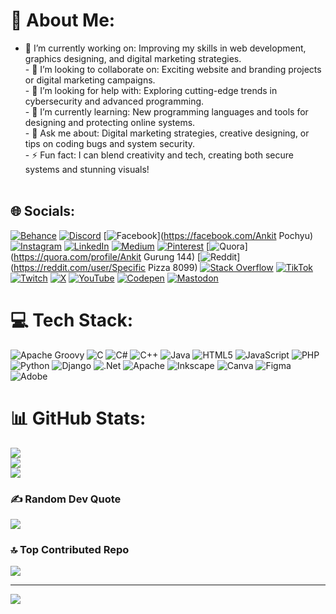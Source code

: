 # 💫 About Me:
- 🔭 I’m currently working on: Improving my skills in web development, graphics designing, and digital marketing strategies.  <br>- 🤝 I’m looking to collaborate on: Exciting website and branding projects or digital marketing campaigns.  <br>- 🧠 I’m looking for help with: Exploring cutting-edge trends in cybersecurity and advanced programming.  <br>- 🌱 I’m currently learning: New programming languages and tools for designing and protecting online systems.  <br>- 💬 Ask me about: Digital marketing strategies, creative designing, or tips on coding bugs and system security.  <br>- ⚡ Fun fact: I can blend creativity and tech, creating both secure systems and stunning visuals!  <br><br>


## 🌐 Socials:
[![Behance](https://img.shields.io/badge/Behance-1769ff?logo=behance&logoColor=white)](https://behance.net/ankitgurung6) [![Discord](https://img.shields.io/badge/Discord-%237289DA.svg?logo=discord&logoColor=white)](https://discord.gg/https://discord.gg/HMdr4sff) [![Facebook](https://img.shields.io/badge/Facebook-%231877F2.svg?logo=Facebook&logoColor=white)](https://facebook.com/Ankit Pochyu) [![Instagram](https://img.shields.io/badge/Instagram-%23E4405F.svg?logo=Instagram&logoColor=white)](https://instagram.com/annkitgurung080) [![LinkedIn](https://img.shields.io/badge/LinkedIn-%230077B5.svg?logo=linkedin&logoColor=white)](https://linkedin.com/in/ankit-gurung-946913324) [![Medium](https://img.shields.io/badge/Medium-12100E?logo=medium&logoColor=white)](https://medium.com/@https://medium.com/@ankitgurung536) [![Pinterest](https://img.shields.io/badge/Pinterest-%23E60023.svg?logo=Pinterest&logoColor=white)](https://pinterest.com/ankitgurung1004) [![Quora](https://img.shields.io/badge/Quora-%23B92B27.svg?logo=Quora&logoColor=white)](https://quora.com/profile/Ankit Gurung 144) [![Reddit](https://img.shields.io/badge/Reddit-%23FF4500.svg?logo=Reddit&logoColor=white)](https://reddit.com/user/Specific Pizza 8099) [![Stack Overflow](https://img.shields.io/badge/-Stackoverflow-FE7A16?logo=stack-overflow&logoColor=white)](https://stackoverflow.com/users/28676610) [![TikTok](https://img.shields.io/badge/TikTok-%23000000.svg?logo=TikTok&logoColor=white)](https://tiktok.com/@annkitgurung080) [![Twitch](https://img.shields.io/badge/Twitch-%239146FF.svg?logo=Twitch&logoColor=white)](https://twitch.tv/annkitgurung080) [![X](https://img.shields.io/badge/X-black.svg?logo=X&logoColor=white)](https://x.com/annkitgurung080) [![YouTube](https://img.shields.io/badge/YouTube-%23FF0000.svg?logo=YouTube&logoColor=white)](https://youtube.com/@annkitgurung080) [![Codepen](https://img.shields.io/badge/Codepen-000000?style=for-the-badge&logo=codepen&logoColor=white)](https://codepen.io/annkitgurung080) [![Mastodon](https://img.shields.io/badge/-MASTODON-%232B90D9?style=for-the-badge&logo=mastodon&logoColor=white)](https://mastodon.social/@annkitgurung080) 

# 💻 Tech Stack:
![Apache Groovy](https://img.shields.io/badge/Apache%20Groovy-4298B8.svg?style=for-the-badge&logo=Apache+Groovy&logoColor=white) ![C](https://img.shields.io/badge/c-%2300599C.svg?style=for-the-badge&logo=c&logoColor=white) ![C#](https://img.shields.io/badge/c%23-%23239120.svg?style=for-the-badge&logo=csharp&logoColor=white) ![C++](https://img.shields.io/badge/c++-%2300599C.svg?style=for-the-badge&logo=c%2B%2B&logoColor=white) ![Java](https://img.shields.io/badge/java-%23ED8B00.svg?style=for-the-badge&logo=openjdk&logoColor=white) ![HTML5](https://img.shields.io/badge/html5-%23E34F26.svg?style=for-the-badge&logo=html5&logoColor=white) ![JavaScript](https://img.shields.io/badge/javascript-%23323330.svg?style=for-the-badge&logo=javascript&logoColor=%23F7DF1E) ![PHP](https://img.shields.io/badge/php-%23777BB4.svg?style=for-the-badge&logo=php&logoColor=white) ![Python](https://img.shields.io/badge/python-3670A0?style=for-the-badge&logo=python&logoColor=ffdd54) ![Django](https://img.shields.io/badge/django-%23092E20.svg?style=for-the-badge&logo=django&logoColor=white) ![.Net](https://img.shields.io/badge/.NET-5C2D91?style=for-the-badge&logo=.net&logoColor=white) ![Apache](https://img.shields.io/badge/apache-%23D42029.svg?style=for-the-badge&logo=apache&logoColor=white) ![Inkscape](https://img.shields.io/badge/Inkscape-e0e0e0?style=for-the-badge&logo=inkscape&logoColor=080A13) ![Canva](https://img.shields.io/badge/Canva-%2300C4CC.svg?style=for-the-badge&logo=Canva&logoColor=white) ![Figma](https://img.shields.io/badge/figma-%23F24E1E.svg?style=for-the-badge&logo=figma&logoColor=white) ![Adobe](https://img.shields.io/badge/adobe-%23FF0000.svg?style=for-the-badge&logo=adobe&logoColor=white)
# 📊 GitHub Stats:
![](https://github-readme-stats.vercel.app/api?username=annkitgurung080&theme=dark&hide_border=false&include_all_commits=false&count_private=false)<br/>
![](https://github-readme-streak-stats.herokuapp.com/?user=annkitgurung080&theme=dark&hide_border=false)<br/>
![](https://github-readme-stats.vercel.app/api/top-langs/?username=annkitgurung080&theme=dark&hide_border=false&include_all_commits=false&count_private=false&layout=compact)

### ✍️ Random Dev Quote
![](https://quotes-github-readme.vercel.app/api?type=horizontal&theme=radical)

### 🔝 Top Contributed Repo
![](https://github-contributor-stats.vercel.app/api?username=annkitgurung080&limit=5&theme=dark&combine_all_yearly_contributions=true)

---
[![](https://visitcount.itsvg.in/api?id=annkitgurung080&icon=0&color=0)](https://visitcount.itsvg.in)

<!-- Proudly created with GPRM ( https://gprm.itsvg.in ) -->
